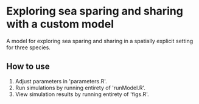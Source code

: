 # Exploring sea sparing and sharing with a custom model

A model for exploring sea sparing and sharing in a spatially explicit setting for three species.

## How to use

1. Adjust parameters in 'parameters.R'.
2. Run simulations by running entirety of 'runModel.R'.
3. View simulation results by running entirety of 'figs.R'.